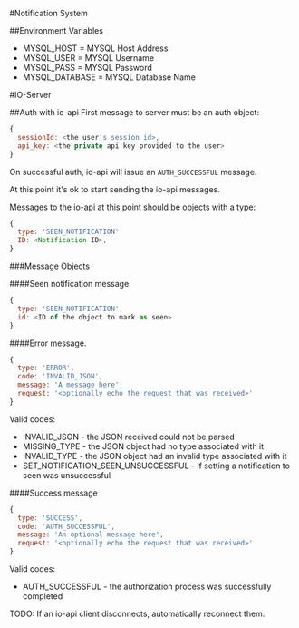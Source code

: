 #Notification System

##Environment Variables
 * MYSQL_HOST = MYSQL Host Address
 * MYSQL_USER = MYSQL Username
 * MYSQL_PASS = MYSQL Password
 * MYSQL_DATABASE = MYSQL Database Name

#IO-Server

##Auth with io-api
First message to server must be an auth object:
``` javascript
{
  sessionId: <the user's session id>,
  api_key: <the private api key provided to the user>
}
```
On successful auth, io-api will issue an `AUTH_SUCCESSFUL` message.

At this point it's ok to start sending the io-api messages.

Messages to the io-api at this point should be objects with a type:
``` javascript
{
  type: 'SEEN_NOTIFICATION'
  ID: <Notification ID>,
}
```

###Message Objects

####Seen notification message.
``` javascript
{
  type: 'SEEN_NOTIFICATION',
  id: <ID of the object to mark as seen>
}
```

####Error message.
``` javascript
{
  type: 'ERROR',
  code: 'INVALID_JSON',
  message: 'A message here', 
  request: '<optionally echo the request that was received>'
}
```
Valid codes: 
* INVALID_JSON - the JSON received could not be parsed
* MISSING_TYPE - the JSON object had no type associated with it
* INVALID_TYPE - the JSON object had an invalid type associated with it
* SET_NOTIFICATION_SEEN_UNSUCCESSFUL - if setting a notification to seen was unsuccessful

####Success message
``` javascript
{
  type: 'SUCCESS',
  code: 'AUTH_SUCCESSFUL',
  message: 'An optional message here', 
  request: '<optionally echo the request that was received>'
}
```
Valid codes: 
* AUTH_SUCCESSFUL - the authorization process was successfully completed


TODO: If an io-api client disconnects, automatically reconnect them.